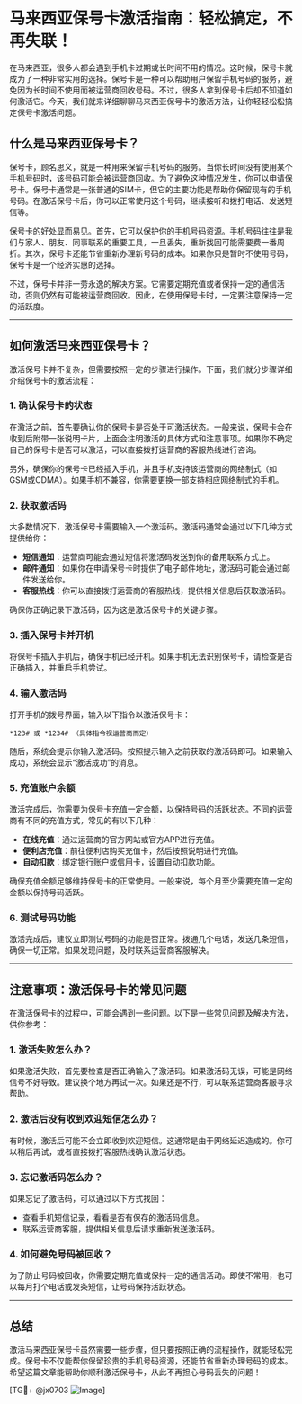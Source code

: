 # 马来西亚保号卡激活指南：轻松搞定，不再失联！

在马来西亚，很多人都会遇到手机卡过期或长时间不用的情况。这时候，保号卡就成为了一种非常实用的选择。保号卡是一种可以帮助用户保留手机号码的服务，避免因为长时间不使用而被运营商回收号码。不过，很多人拿到保号卡后却不知道如何激活它。今天，我们就来详细聊聊马来西亚保号卡的激活方法，让你轻轻松松搞定保号卡激活问题。

## 什么是马来西亚保号卡？

保号卡，顾名思义，就是一种用来保留手机号码的服务。当你长时间没有使用某个手机号码时，该号码可能会被运营商回收。为了避免这种情况发生，你可以申请保号卡。保号卡通常是一张普通的SIM卡，但它的主要功能是帮助你保留现有的手机号码。在激活保号卡后，你可以正常使用这个号码，继续接听和拨打电话、发送短信等。

保号卡的好处显而易见。首先，它可以保护你的手机号码资源。手机号码往往是我们与家人、朋友、同事联系的重要工具，一旦丢失，重新找回可能需要费一番周折。其次，保号卡还能节省重新办理新号码的成本。如果你只是暂时不使用号码，保号卡是一个经济实惠的选择。

不过，保号卡并非一劳永逸的解决方案。它需要定期充值或者保持一定的通信活动，否则仍然有可能被运营商回收。因此，在使用保号卡时，一定要注意保持一定的活跃度。

---

## 如何激活马来西亚保号卡？

激活保号卡并不复杂，但需要按照一定的步骤进行操作。下面，我们就分步骤详细介绍保号卡的激活流程：

### **1. 确认保号卡的状态**

在激活之前，首先要确认你的保号卡是否处于可激活状态。一般来说，保号卡会在收到后附带一张说明卡片，上面会注明激活的具体方式和注意事项。如果你不确定自己的保号卡是否可以激活，可以直接拨打运营商的客服热线进行咨询。

另外，确保你的保号卡已经插入手机，并且手机支持该运营商的网络制式（如GSM或CDMA）。如果手机不兼容，你需要更换一部支持相应网络制式的手机。

### **2. 获取激活码**

大多数情况下，激活保号卡需要输入一个激活码。激活码通常会通过以下几种方式提供给你：

- **短信通知**：运营商可能会通过短信将激活码发送到你的备用联系方式上。
- **邮件通知**：如果你在申请保号卡时提供了电子邮件地址，激活码可能会通过邮件发送给你。
- **客服热线**：你可以直接拨打运营商的客服热线，提供相关信息后获取激活码。

确保你正确记录下激活码，因为这是激活保号卡的关键步骤。

### **3. 插入保号卡并开机**

将保号卡插入手机后，确保手机已经开机。如果手机无法识别保号卡，请检查是否正确插入，并重启手机尝试。

### **4. 输入激活码**

打开手机的拨号界面，输入以下指令以激活保号卡：

```
*123# 或 *1234# （具体指令视运营商而定）
```

随后，系统会提示你输入激活码。按照提示输入之前获取的激活码即可。如果输入成功，系统会显示“激活成功”的消息。

### **5. 充值账户余额**

激活完成后，你需要为保号卡充值一定金额，以保持号码的活跃状态。不同的运营商有不同的充值方式，常见的有以下几种：

- **在线充值**：通过运营商的官方网站或官方APP进行充值。
- **便利店充值**：前往便利店购买充值卡，然后按照说明进行充值。
- **自动扣款**：绑定银行账户或信用卡，设置自动扣款功能。

确保充值金额足够维持保号卡的正常使用。一般来说，每个月至少需要充值一定的金额以保持号码活跃。

### **6. 测试号码功能**

激活完成后，建议立即测试号码的功能是否正常。拨通几个电话，发送几条短信，确保一切正常。如果发现问题，及时联系运营商客服解决。

---

## 注意事项：激活保号卡的常见问题

在激活保号卡的过程中，可能会遇到一些问题。以下是一些常见问题及解决方法，供你参考：

### **1. 激活失败怎么办？**

如果激活失败，首先要检查是否正确输入了激活码。如果激活码无误，可能是网络信号不好导致。建议换个地方再试一次。如果还是不行，可以联系运营商客服寻求帮助。

### **2. 激活后没有收到欢迎短信怎么办？**

有时候，激活后可能不会立即收到欢迎短信。这通常是由于网络延迟造成的。你可以稍后再试，或者直接拨打客服热线确认激活状态。

### **3. 忘记激活码怎么办？**

如果忘记了激活码，可以通过以下方式找回：
- 查看手机短信记录，看看是否有保存的激活码信息。
- 联系运营商客服，提供相关信息后请求重新发送激活码。

### **4. 如何避免号码被回收？**

为了防止号码被回收，你需要定期充值或保持一定的通信活动。即使不常用，也可以每月打个电话或发条短信，让号码保持活跃状态。

---

## 总结

激活马来西亚保号卡虽然需要一些步骤，但只要按照正确的流程操作，就能轻松完成。保号卡不仅能帮你保留珍贵的手机号码资源，还能节省重新办理号码的成本。希望这篇文章能帮助你顺利激活保号卡，从此不再担心号码丢失的问题！

[TG💪+ @jx0703 ![Image](https://github.com/user-attachments/assets/dbca1d08-cadb-493c-b0ec-ad6f7a83f270)]